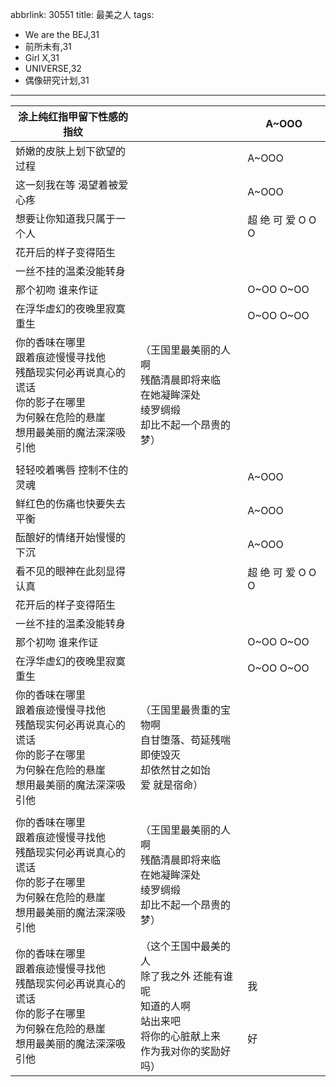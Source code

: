 abbrlink: 30551
title: 最美之人
tags:
  - We are the BEJ,31
  - 前所未有,31
  - Girl X,31
  - UNIVERSE,32
  - 偶像研究计划,31
---
|涂上纯红指甲留下性感的指纹|      |A~OOO|
|--|--|--|
|娇嫩的皮肤上划下欲望的过程|      |A~OOO|
|这一刻我在等 渴望着被爱心疼|      |A~OOO|
|想要让你知道我只属于一个人|      |超 绝 可 爱 O O O|
|花开后的样子变得陌生|      |      |
|一丝不挂的温柔没能转身|      |      |
|那个初吻 谁来作证|      |O~OO O~OO|
|在浮华虚幻的夜晚里寂寞重生|      |O~OO O~OO|
|你的香味在哪里<br>跟着痕迹慢慢寻找他<br>残酷现实何必再说真心的谎话<br>你的影子在哪里<br>为何躲在危险的悬崖<br>想用最美丽的魔法深深吸引他|（王国里最美丽的人啊<br>残酷清晨即将来临<br>在她凝眸深处<br>绫罗绸缎<br>却比不起一个昂贵的梦）|      |
|      |      |      |
|轻轻咬着嘴唇 控制不住的灵魂|      |A~OOO|
|鲜红色的伤痛也快要失去平衡|      |A~OOO|
|酝酿好的情绪开始慢慢的下沉|      |A~OOO|
|看不见的眼神在此刻显得认真|      |超 绝 可 爱 O O O|
|花开后的样子变得陌生|      |      |
|一丝不挂的温柔没能转身|      |      |
|那个初吻 谁来作证|      |O~OO O~OO|
|在浮华虚幻的夜晚里寂寞重生|      |O~OO O~OO|
|你的香味在哪里<br>跟着痕迹慢慢寻找他<br>残酷现实何必再说真心的谎话<br>你的影子在哪里<br>为何躲在危险的悬崖<br>想用最美丽的魔法深深吸引他|（王国里最贵重的宝物啊<br>自甘堕落、苟延残喘<br>即使毁灭<br>却依然甘之如饴<br>爱 就是宿命）|      |
|      |      |      |
|你的香味在哪里<br>跟着痕迹慢慢寻找他<br>残酷现实何必再说真心的谎话<br>你的影子在哪里<br>为何躲在危险的悬崖<br>想用最美丽的魔法深深吸引他|（王国里最美丽的人啊<br>残酷清晨即将来临<br>在她凝眸深处<br>绫罗绸缎<br>却比不起一个昂贵的梦）|      |
|你的香味在哪里<br>跟着痕迹慢慢寻找他<br>残酷现实何必再说真心的谎话<br>你的影子在哪里<br>为何躲在危险的悬崖<br>想用最美丽的魔法深深吸引他|（这个王国中最美的人<br>除了我之外 还能有谁呢<br>知道的人啊<br>站出来吧<br>将你的心脏献上来<br>作为我对你的奖励好吗）|<br>我<br><br><br><br>好|